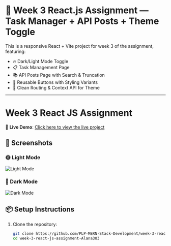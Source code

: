 # 🌟 Week 3 React.js Assignment — Task Manager + API Posts + Theme Toggle

This is a responsive React + Vite project for week 3 of the assignment, featuring:

- 🔥 Dark/Light Mode Toggle
- 📋 Task Management Page
- 📚 API Posts Page with Search & Truncation
- 🧩 Reusable Buttons with Styling Variants
- 🧠 Clean Routing & Context API for Theme

---

# Week 3 React JS Assignment

🚀 **Live Demo**: [Click here to view the live project](https://plp-mern-stack-development.github.io/week-3-react-js-assignment-Alana303/)

## 📸 Screenshots

### 🌞 Light Mode
![Light Mode](./screenshots/light-mode.png)

### 🌙 Dark Mode
![Dark Mode](./screenshots/dark-mode.png)

## 📦 Setup Instructions

1. Clone the repository:
   ```bash
   git clone https://github.com/PLP-MERN-Stack-Development/week-3-react-js-assignment-Alana303.git
   cd week-3-react-js-assignment-Alana303
